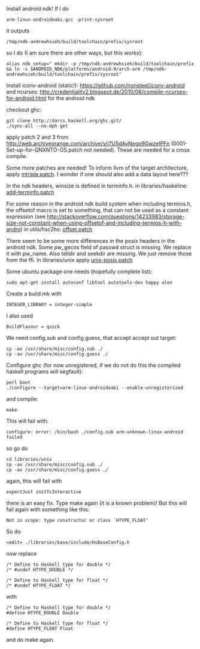 Install android ndk!
If I do

    arm-linux-androideabi-gcc -print-sysroot

it outputs

    /tmp/ndk-andrewhsieh/build/toolchain/prefix/sysroot

so I do (I am sure there are other ways, but this works):

    alias ndk_setup=" mkdir -p /tmp/ndk-andrewhsieh/build/toolchain/prefix && ln -s $ANDROID_NDK/platforms/android-9/arch-arm /tmp/ndk-andrewhsieh/build/toolchain/prefix/sysroot"

Install iconv-android (static!): https://github.com/ironsteel/iconv-android
and ncurses: http://credentiality2.blogspot.de/2010/08/compile-ncurses-for-android.html
for the android ndk

checkout ghc:

    git clone http://darcs.haskell.org/ghc.git/
    ./sync-all --no-dph get

apply patch 2 and 3 from http://web.archiveorange.com/archive/v/j7U5dAvNego9GwzeIPFn (0001-Set-up-for-QNXNTO-OS.patch not needed).
These are needed for a cross compile.

Some more patches are needed!
To inform llvm of the target architecture, apply [mtriple.patch][mtriple].
I wonder if one should also add a data layout here???

In the ndk headers, winsize is defined in terminfo.h.
in libraries/haskeline: [add-terminfo.patch][add-terminfo]

For some reason in the android ndk build system when including termios.h, the offsetof macro is set to something, that can not be used as a constant expression (see http://stackoverflow.com/questions/14233983/storage-size-not-constant-when-using-offsetof-and-including-termios-h-with-andro)
in utils/hsc2hs: [offset.patch][offset]

There seem to be some more differences in the posix headers in the android ndk.
Some pw_gecos field of passwd struct is missing. We replace it with pw_name. Also telldir and seekdir are missing. We just remove those from the ffi.
In libraries/unix apply [unix-posix.patch][unix-posix]

Some ubuntu package one needs (hopefully complete list):

    sudo apt-get install autoconf libtool autotools-dev happy alex

Create a build.mk with

    INTEGER_LIBRARY = integer-simple

I also used

    BuildFlavour = quick

We need config.sub and config.guess, that accept accept out target:

    cp -av /usr/share/misc/config.sub ./
    cp -av /usr/share/misc/config.guess ./

Configure ghc (for now unregistered, if we do not do this the compiled haskell programs will segfault):

    perl boot
    ./configure --target=arm-linux-androideabi --enable-unregisterised

and compile:

    make

This will fail with:

    configure: error: /bin/bash ./config.sub arm-unknown-linux-android failed

so go do

    cd libraries/unix
    cp -av /usr/share/misc/config.sub ./
    cp -av /usr/share/misc/config.guess ./

again, this will fail with

    expectJust initTcInteractive

there is an easy fix. Type make again (it is a known problem)!
But this will fail again with something like this:

    Not in scope: type constructor or class `HTYPE_FLOAT'

So do

    <edit> ./libraries/base/include/HsBaseConfig.h

now replace

    /* Define to Haskell type for double */
    /* #undef HTYPE_DOUBLE */
    
    /* Define to Haskell type for float */
    /* #undef HTYPE_FLOAT */

with

    /* Define to Haskell type for double */
    #define HTYPE_DOUBLE Double
    
    /* Define to Haskell type for float */
    #define HTYPE_FLOAT Float

and do make again.

[add-terminfo]: https://raw.github.com/RudolfVonKrugstein/jshaskell-blog/master/android_ghc/patches/add-terminfo.patch
[mtriple]: https://raw.github.com/RudolfVonKrugstein/jshaskell-blog/master/android_ghc/patches/mtriple.patch
[offset]: https://raw.github.com/RudolfVonKrugstein/jshaskell-blog/master/android_ghc/patches/offset.patch
[unix-posix]: https://raw.github.com/RudolfVonKrugstein/jshaskell-blog/master/android_ghc/patches/unix-posix.patch
